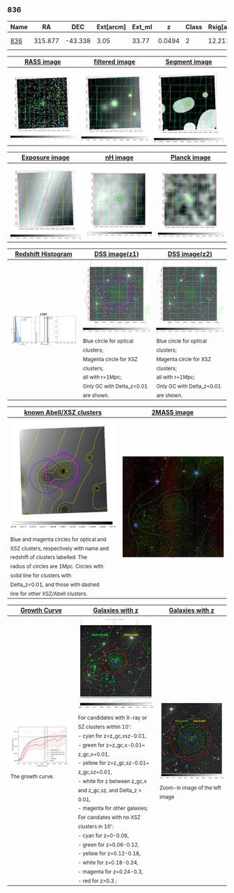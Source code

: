 <div STYLE="page-break-after: always;"></div>

### 836

|Name          |RA          |DEC      | Ext[arcm] | Ext_ml | z    | Class| Rsig[arcmin] | CRsig[c/s] | CR500[c/s] | R500[Mpc] |L500[erg/s]|F500[erg/s/cm^2]| M500[Msun]|Tx[keV]|beta|GC(XSZ,Delta_z<0.01)| GC(OPT,Delta_z<0.01)|GC|alias|
|--------------|------------|------------|---|---|-----------|--------|------|------|----|----|----|----|----|----|----|----|----|----|---|
|[836](script/836.md)     | 315.877       | -43.338       | 3.05    | 33.77   | 0.0494 | 2   | 12.213 |0.163 |0.160 |0.645 |1.649e+43 |2.859e-12 |8.005e+13 |1.895 |0.553 |Tar, |A, |Tar, A, |k384|

|[RASS image](../image/836/836_img.pdf)|[filtered image](../image/836/836_fil.pdf)|[Segment image](../image/836/836_seg.pdf)|
|-------------------|--------------------|-------------------|
| <img src="../image/836/836_img.png" width="300">  | <img src="../image/836/836_fil.png" width="300">   | <img src="../image/836/836_seg.png" width="300">  |

|[Exposure image](../image/836/836_mex.pdf)| [nH image](../image/836/836_nh.pdf)| [Planck image](../image/836/836_p.pdf)|
|-------------------|--------------------|-------------------|
|<img src="../image/836/836_mex.png" width="300">   | <img src="../image/836/836_nh.png" width="300">    | <img src="../image/836/836_p.png" width="300"> |

|[Redshift Histogram](../image/836/836_zg.pdf) | [DSS image(z1)](../image/836/836_dss_z1.pdf)      |  [DSS image(z2)](../image/836/836_dss_z2.pdf)    |
|-------------------|--------------------|-------------------|
|<img src="../image/836/836_zg.png" width="300"> |<img src="../image/836/836_dss_z1.png" width="300"> <sub><br>Blue circle for optical clusters; <br>Magenta circle for XSZ clusters; <br>all with r=1Mpc; <br>Only GC with Delta_z<0.01 are shown. </sub>| <img src="../image/836/836_dss_z2.png" width="300"><sub><br>Blue circle for optical clusters; <br>Magenta circle for XSZ clusters; <br>all with r=1Mpc; <br>Only GC with Delta_z<0.01 are shown. </sub> |

|[known Abell/XSZ clusters](../image/836/836_m.pdf) | [2MASS image](../image/836/836_2mass.pdf)      |
|-------------------|-------------------|
|<img src=../image/836/836_m.png width="300"> <sub><br>Blue and magenta circles for optical and <br>XSZ clusters, respectively with name and <br>redshift of clusters labelled. The <br>radius of circles are 1Mpc. Circles with <br>solid line for clusters with <br>Delta_z<0.01, and those with dashed <br>line for other XSZ/Abell clusters.        </sub>|<img src="../image/836/836_2mass.png" width="300">  |

|[Growth Curve](../image/836/836_gca_all.png) |[Galaxies with z](../image/836/836_opt_ned.pdf) |[Galaxies with z](../image/836/836_opt_ned_zoom.pdf) |
|-------------------|-------------------|-------------------|
| <img src="../image/836/836_gca_all.png" width="300"> <sub><br>The growth curve.</sub>| <img src=../image/836/836_opt_ned.png width="300"> <br><sub> For candidates with X-ray or SZ clusters within 10': <br> - cyan for z<z_gc,xsz-0.01, <br> - green for z=z_gc,x-0.01~ z_gc,x+0.01, <br> - yellow for z=z_gc,sz-0.01~ z_gc,sz+0.01, <br> - white for z between z_gc,x and z_gc,sz, and Delta_z > 0.01, <br> - magenta for other galaxies; <br>For candiates with no XSZ clusters in 10': <br> - cyan for z=0-0.06, <br> - green for z=0.06-0.12, <br> - yellow for z=0.12-0.18, <br> - white for z=0.18-0.24, <br> - magenta for z=0.24-0.3, <br> - red for z>0.3 ;  </sub>|<img src=../image/836/836_opt_ned_zoom.png width="300">  <br><sub> Zoom-in image of the left image</sub>|




